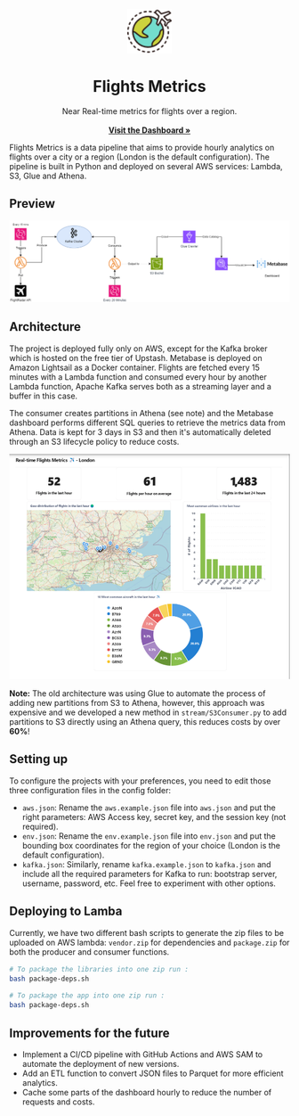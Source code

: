 


<p align="center">
    <img src="docs/world.png" alt="Logo" width="80" height="80">
<h1 align="center">Flights Metrics</h1>

  <p align="center">
    Near Real-time metrics for flights over a region.
    <br/>
    <br/>
    <a href="https://metabase.anniscodes.com/public/dashboard/a4247cfe-df70-4dde-8070-538eba35fd84"><strong>Visit the Dashboard »</strong></a>
    <br/>


Flights Metrics is a data pipeline that aims to provide hourly analytics on flights over a city or a region (London is the default configuration). The pipeline is built in Python and deployed on several AWS services: Lambda, S3, Glue and Athena. 

## Preview

![architecture](docs/flights-metrics-architecture.png)



## Architecture

The project is deployed fully only on AWS, except for the Kafka broker which is hosted on the free tier of Upstash. Metabase is deployed on Amazon Lightsail as a Docker container. Flights are fetched every 15 minutes with a Lambda function and consumed every hour by another Lambda function, Apache Kafka serves both as a streaming layer and a buffer in this case. 

The consumer creates partitions in Athena (see note) and the Metabase dashboard performs different SQL queries to retrieve the metrics data from Athena. Data is kept for 3 days in S3 and then it's automatically deleted through an S3 lifecycle policy to reduce costs.

![architecture](docs/flights-dashboard.png)

**Note:** The old architecture was using Glue to automate the process of adding new partitions from S3 to Athena, however, this approach was expensive and we developed a new method in `stream/S3Consumer.py` to add partitions to S3 directly using an Athena query, this reduces costs by over **60%**!

## Setting up

To configure the projects with your preferences, you need to edit those three configuration files in the config folder:

- `aws.json`: Rename the `aws.example.json` file into `aws.json` and put the right parameters: AWS Access key, secret key, and the session key (not required).
- `env.json`: Rename the `env.example.json` file into `env.json` and put the bounding box coordinates for the region of your choice (London is the default configuration).
- `kafka.json`: Similarly, rename `kafka.example.json` to `kafka.json` and include all the required parameters for Kafka to run: bootstrap server, username, password, etc. Feel free to experiment with other options.  

## Deploying to Lamba

Currently, we have two different bash scripts to generate the zip files to be uploaded on AWS lambda: `vendor.zip` for dependencies and `package.zip` for both the producer and consumer functions.

```bash
# To package the libraries into one zip run :
bash package-deps.sh
```

```bash
# To package the app into one zip run :
bash package-deps.sh
```

## Improvements for the future

- Implement a CI/CD pipeline with GitHub Actions and AWS SAM to automate the deployment of new versions.
- Add an ETL function to convert JSON files to Parquet for more efficient analytics.
- Cache some parts of the dashboard hourly to reduce the number of requests and costs. 

